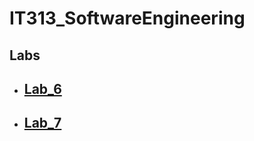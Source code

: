 # IT313_SoftwareEngineering

## Labs

* ## [Lab_6](https://github.com/AbhiThumar/Software-Engineering-Lab/blob/main/IT313_202101123_Lab6.pdf)
* ## [Lab_7](https://github.com/AbhiThumar/Software-Engineering-Lab/blob/main/IT-313_202101123_Lab7.pdf)

